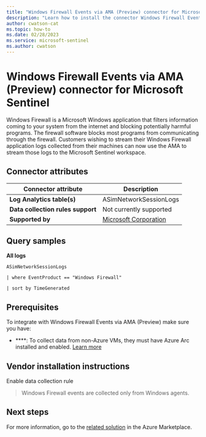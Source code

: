 ```yaml
---
title: "Windows Firewall Events via AMA (Preview) connector for Microsoft Sentinel"
description: "Learn how to install the connector Windows Firewall Events via AMA (Preview) to connect your data source to Microsoft Sentinel."
author: cwatson-cat
ms.topic: how-to
ms.date: 02/28/2023
ms.service: microsoft-sentinel
ms.author: cwatson
---
```


# Windows Firewall Events via AMA (Preview) connector for Microsoft Sentinel

Windows Firewall is a Microsoft Windows application that filters information coming to your system from the internet and blocking potentially harmful programs. The firewall software blocks most programs from communicating through the firewall. Customers wishing to stream their Windows Firewall application logs collected from their machines can now use the AMA to stream those logs to the Microsoft Sentinel workspace.

## Connector attributes

| Connector attribute | Description |
| --- | --- |
| **Log Analytics table(s)** | ASimNetworkSessionLogs<br/> |
| **Data collection rules support** | Not currently supported |
| **Supported by** | [Microsoft Corporation](https://support.microsoft.com) |

## Query samples

**All logs**
   ```kusto
ASimNetworkSessionLogs

   | where EventProduct == "Windows Firewall"
            
   | sort by TimeGenerated
   ```



## Prerequisites

To integrate with Windows Firewall Events via AMA (Preview) make sure you have: 

- ****: To collect data from non-Azure VMs, they must have Azure Arc installed and enabled. [Learn more](/azure/azure-monitor/agents/azure-monitor-agent-install?tabs=ARMAgentPowerShell,PowerShellWindows,PowerShellWindowsArc,CLIWindows,CLIWindowsArc)


## Vendor installation instructions

Enable data collection rule

> Windows Firewall events are collected only from Windows agents.






## Next steps

For more information, go to the [related solution](https://azuremarketplace.microsoft.com/en-us/marketplace/apps/azuresentinel.azure-sentinel-solution-windowsfirewall?tab=Overview) in the Azure Marketplace.
